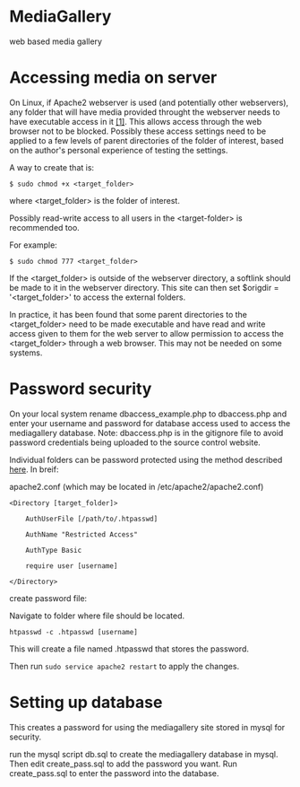 # MediaGallery
web based media gallery

# Accessing media on server
On Linux, if Apache2 webserver is used (and potentially other webservers), any folder that will have media provided throught the webserver needs to have executable access in it [[1]](https://askubuntu.com/questions/688538/how-to-allow-apache-to-access-another-directory-ouside-html-www). This allows access through the web browser not to be blocked. Possibly these access settings need to be applied to a few levels of parent directories of the folder of interest, based on the author's personal experience of testing the settings.

A way to create that is:

`$ sudo chmod +x <target_folder>`

where \<target_folder\> is the folder of interest.

Possibly read-write access to all users in the \<target-folder\> is recommended too.

For example:

`$ sudo chmod 777 <target_folder>`

If the \<target_folder\> is outside of the webserver directory, a softlink should be made to it in the webserver directory. This site can then set $origdir = '\<target_folder\>' to access the external folders.

In practice, it has been found that some parent directories to the \<target_folder\> need to be made executable and have read and write access given to them for the web server to allow permission to access the \<target_folder\> through a web browser. This may not be needed on some systems.

# Password security
On your local system rename dbaccess_example.php to dbaccess.php and enter your username and password for database access used to access the mediagallery database. Note: dbaccess.php is in the gitignore file to avoid password credentials being uploaded to the source control website.

Individual folders can be password protected using the method described [here](https://electrictoolbox.com/apache-password-protect-directory/). In breif:

apache2.conf (which may be located in /etc/apache2/apache2.conf)

`<Directory [target_folder]>`

`    AuthUserFile [/path/to/.htpasswd]`

`    AuthName "Restricted Access"`

`    AuthType Basic`

`    require user [username]`

`</Directory>`

create password file:

Navigate to folder where file should be located. 

`htpasswd -c .htpasswd [username]`

This will create a file named .htpasswd that stores the password.

Then run `sudo service apache2 restart` to apply the changes.

# Setting up database

This creates a password for using the mediagallery site stored in mysql for security.

run the mysql script db.sql to create the mediagallery database in mysql.
Then edit create_pass.sql to add the password you want.
Run create_pass.sql to enter the password into the database.